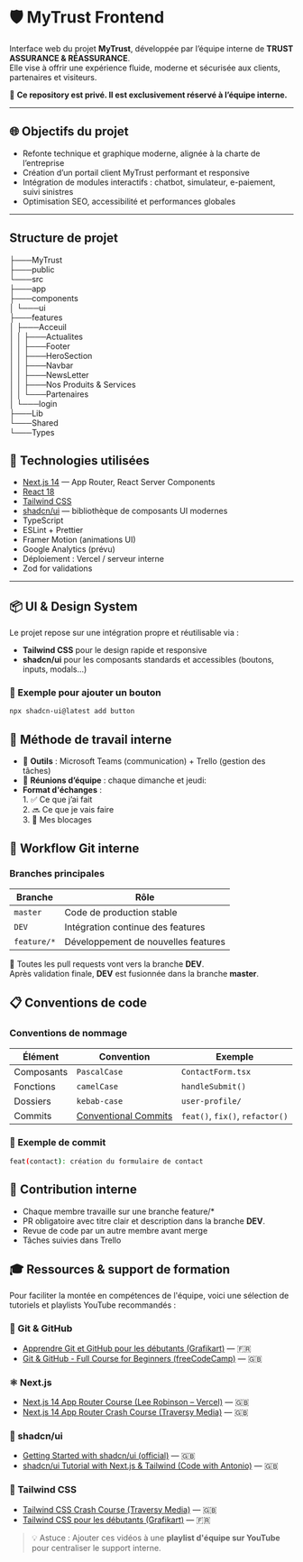 # 🛡️ MyTrust Frontend

Interface web du projet **MyTrust**, développée par l’équipe interne de **TRUST ASSURANCE & RÉASSURANCE**.  
Elle vise à offrir une expérience fluide, moderne et sécurisée aux clients, partenaires et visiteurs.

🛑 **Ce repository est privé. Il est exclusivement réservé à l’équipe interne.**

---

## 🌐 Objectifs du projet

- Refonte technique et graphique moderne, alignée à la charte de l’entreprise
- Création d’un portail client MyTrust performant et responsive
- Intégration de modules interactifs : chatbot, simulateur, e-paiement, suivi sinistres
- Optimisation SEO, accessibilité et performances globales

---
## Structure de projet

├───MyTrust  
    ├───public    
    └───src    
        ├───app  
        ├───components  
        │  └───ui  
        ├───features  
        │   ├───Acceuil  
        │   │   ├───Actualites  
        │   │   ├───Footer  
        │   │   ├───HeroSection  
        │   │   ├───Navbar  
        │   │   ├───NewsLetter  
        │   │   ├───Nos Produits & Services  
        │   │   └───Partenaires  
        │   └───login  
        ├───Lib  
        └───Shared  
            └───Types  

## 🚀 Technologies utilisées

- [Next.js 14](https://nextjs.org/) — App Router, React Server Components
- [React 18](https://reactjs.org/)
- [Tailwind CSS](https://tailwindcss.com/)
- [shadcn/ui](https://ui.shadcn.dev/) — bibliothèque de composants UI modernes
- TypeScript
- ESLint + Prettier
- Framer Motion (animations UI)
- Google Analytics (prévu)
- Déploiement : Vercel / serveur interne
- Zod for validations

---

## 📦 UI & Design System

Le projet repose sur une intégration propre et réutilisable via :

- **Tailwind CSS** pour le design rapide et responsive
- **shadcn/ui** pour les composants standards et accessibles (boutons, inputs, modals...)

### 🔧 Exemple pour ajouter un bouton

```bash
npx shadcn-ui@latest add button
```
## 👥 Méthode de travail interne

- 📌 **Outils** : Microsoft Teams (communication) + Trello (gestion des tâches)
- 📆 **Réunions d’équipe** : chaque dimanche et jeudi:
- **Format d'échanges** :  
                                                        1. ✅ Ce que j’ai fait  
                                                        2. 🔜 Ce que je vais faire  
                                                        3. 🚧 Mes blocages  


## 🔁 Workflow Git interne
### Branches principales

| Branche      | Rôle                                 |
|--------------|--------------------------------------|
| `master`     | Code de production stable            |
| `DEV`        | Intégration continue des features    |
| `feature/*`  | Développement de nouvelles features  |

📝 Toutes les pull requests vont vers la branche **DEV**.  
Après validation finale, **DEV** est fusionnée dans la branche **master**.  

## 📋 Conventions de code
### Conventions de nommage

| Élément     | Convention                                                                 | Exemple                         |
|-------------|----------------------------------------------------------------------------|----------------------------------|
| Composants  | `PascalCase`                                                              | `ContactForm.tsx`               |
| Fonctions   | `camelCase`                                                               | `handleSubmit()`                |
| Dossiers    | `kebab-case`                                                              | `user-profile/`                 |
| Commits     | [Conventional Commits](https://www.conventionalcommits.org/en/v1.0.0/#commit-message-with-scope-and--to-draw-attention-to-breaking-change) | `feat()`, `fix()`, `refactor()` |

### 🔧 Exemple de commit

```bash
feat(contact): création du formulaire de contact
```

## 🤝 Contribution interne

- Chaque membre travaille sur une branche feature/*
- PR obligatoire avec titre clair et description dans la branche **DEV**.
- Revue de code par un autre membre avant merge
- Tâches suivies dans Trello
## 🎓 Ressources & support de formation

Pour faciliter la montée en compétences de l'équipe, voici une sélection de tutoriels et playlists YouTube recommandés :

### 🔧 Git & GitHub

- [Apprendre Git et GitHub pour les débutants (Grafikart)](https://www.youtube.com/watch?v=7yF-XJ4o3Dk) — 🇫🇷
- [Git & GitHub - Full Course for Beginners (freeCodeCamp)](https://www.youtube.com/watch?v=RGOj5yH7evk) — 🇬🇧

### ⚛️ Next.js

- [Next.js 14 App Router Course (Lee Robinson – Vercel)](https://www.youtube.com/watch?v=Y6KDk5iyrYE) — 🇬🇧
- [Next.js 14 App Router Crash Course (Traversy Media)](https://www.youtube.com/watch?v=R6f7qwb1v1I) — 🇬🇧

### 🧩 shadcn/ui

- [Getting Started with shadcn/ui (official)](https://www.youtube.com/watch?v=9TOe1WzvSmo) — 🇬🇧
- [shadcn/ui Tutorial with Next.js & Tailwind (Code with Antonio)](https://www.youtube.com/watch?v=ZxMB6Njs3ck) — 🇬🇧

### 🎨 Tailwind CSS

- [Tailwind CSS Crash Course (Traversy Media)](https://www.youtube.com/watch?v=UBOj6rqRUME) — 🇬🇧
- [Tailwind CSS pour les débutants (Grafikart)](https://www.youtube.com/watch?v=Vqcgk3fSeiA) — 🇫🇷

> 💡 Astuce : Ajouter ces vidéos à une **playlist d'équipe sur YouTube** pour centraliser le support interne.
